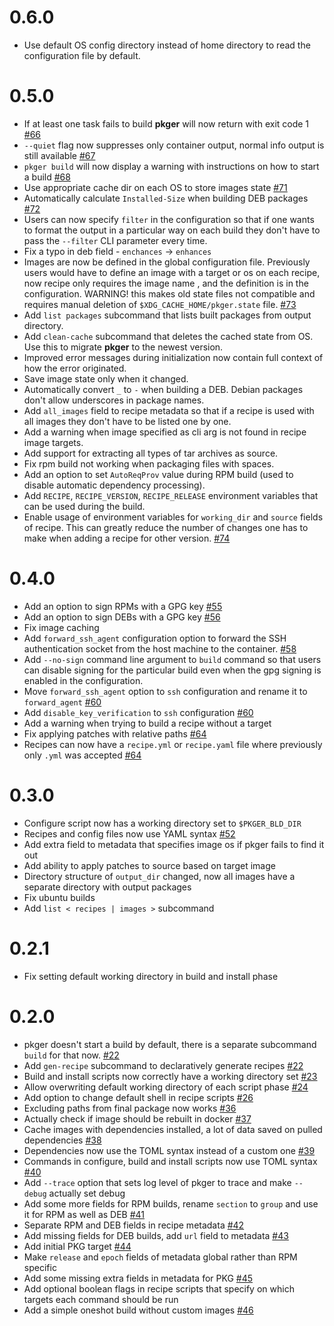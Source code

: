 # 0.6.0
- Use default OS config directory instead of home directory to read the configuration file by default.

# 0.5.0
- If at least one task fails to build **pkger** will now return with exit code 1 [#66](https://github.com/vv9k/pkger/pull/66)
- `--quiet` flag now suppresses only container output, normal info output is still available [#67](https://github.com/vv9k/pkger/pull/67)
- `pkger build` will now display a warning with instructions on how to start a build [#68](https://github.com/vv9k/pkger/pull/68)
- Use appropriate cache dir on each OS to store images state [#71](https://github.com/vv9k/pkger/pull/71)
- Automatically calculate `Installed-Size` when building DEB packages [#72](https://github.com/vv9k/pkger/pull/72)
- Users can now specify `filter` in the configuration so that if one wants to format the output in a particular way on
  each build they don't have to pass the `--filter` CLI parameter every time.
- Fix a typo in deb field - `enchances` -> `enhances`  
- Images are now be defined in the global configuration file. Previously users would have to define an image with a
  target or os on each recipe, now recipe only requires the image name , and the definition is in the configuration.
  WARNING! this makes old state files not compatible and requires manual deletion of `$XDG_CACHE_HOME/pkger.state` file.
  [#73](https://github.com/vv9k/pkger/pull/73)
- Add `list packages` subcommand that lists built packages from output directory.
- Add `clean-cache` subcommand that deletes the cached state from OS. Use this to migrate **pkger** to the newest version.
- Improved error messages during initialization now contain full context of how the error originated.
- Save image state only when it changed.
- Automatically convert `_` to `-` when building a DEB. Debian packages don't allow underscores in package names.
- Add `all_images` field to recipe metadata so that if a recipe is used with all images they don't have to be listed
  one by one.
- Add a warning when image specified as cli arg is not found in recipe image targets.
- Add support for extracting all types of tar archives as source.
- Fix rpm build not working when packaging files with spaces.
- Add an option to set `AutoReqProv` value during RPM build (used to disable automatic dependency processing).
- Add `RECIPE`, `RECIPE_VERSION`, `RECIPE_RELEASE` environment variables that can be used during the build.
- Enable usage of environment variables for `working_dir` and `source` fields of recipe. This can greatly reduce
  the number of changes one has to make when adding a recipe for other version. [#74](https://github.com/vv9k/pkger/pull/74)

# 0.4.0
- Add an option to sign RPMs with a GPG key [#55](https://github.com/vv9k/pkger/pull/55)
- Add an option to sign DEBs with a GPG key [#56](https://github.com/vv9k/pkger/pull/56)
- Fix image caching
- Add `forward_ssh_agent` configuration option to forward the SSH authentication socket from the host machine to 
  the container. [#58](https://github.com/vv9k/pkger/pull/58)
- Add `--no-sign` command line argument to `build` command so that users can disable signing for the particular build
  even when the gpg signing is enabled in the configuration.
- Move `forward_ssh_agent` option to `ssh` configuration and rename it to `forward_agent` [#60](https://github.com/vv9k/pkger/pull/60)
- Add `disable_key_verification` to `ssh` configuration [#60](https://github.com/vv9k/pkger/pull/60)
- Add a warning when trying to build a recipe without a target
- Fix applying patches with relative paths [#64](https://github.com/vv9k/pkger/pull/64)
- Recipes can now have a `recipe.yml` or `recipe.yaml` file where previously only `.yml` was accepted
  [#64](https://github.com/vv9k/pkger/pull/64)

# 0.3.0
- Configure script now has a working directory set to `$PKGER_BLD_DIR`
- Recipes and config files now use YAML syntax [#52](https://github.com/vv9k/pkger/pull/52)
- Add extra field to metadata that specifies image os if pkger fails to find it out
- Add ability to apply patches to source based on target image
- Directory structure of `output_dir` changed, now all images have a separate directory with output packages
- Fix ubuntu builds
- Add `list < recipes | images >` subcommand

# 0.2.1
- Fix setting default working directory in build and install phase

# 0.2.0

- pkger doesn't start a build by default, there is a separate subcommand `build` for that now. [#22](https://github.com/vv9k/pkger/pull/22)
- Add `gen-recipe` subcommand to declaratively generate recipes [#22](https://github.com/vv9k/pkger/pull/22)
- Build and install scripts now correctly have a working directory set [#23](https://github.com/vv9k/pkger/pull/23)
- Allow overwriting default working directory of each script phase [#24](https://github.com/vv9k/pkger/pull/24)
- Add option to change default shell in recipe scripts [#26](https://github.com/vv9k/pkger/pull/26)
- Excluding paths from final package now works [#36](https://github.com/vv9k/pkger/pull/36)
- Actually check if image should be rebuilt in docker [#37](https://github.com/vv9k/pkger/pull/37)
- Cache images with dependencies installed, a lot of data saved on pulled dependencies [#38](https://github.com/vv9k/pkger/pull/38)
- Dependencies now use the TOML syntax instead of a custom one [#39](https://github.com/vv9k/pkger/pull/39)
- Commands in configure, build and install scripts now use TOML syntax [#40](https://github.com/vv9k/pkger/pull/40)
- Add `--trace` option that sets log level of pkger to trace and make `--debug` actually set debug
- Add some more fields for RPM builds, rename `section` to `group` and use it for RPM as well as DEB [#41](https://github.com/vv9k/pkger/pull/41)
- Separate RPM and DEB fields in recipe metadata [#42](https://github.com/vv9k/pkger/pull/42)
- Add missing fields for DEB builds, add `url` field to metadata [#43](https://github.com/vv9k/pkger/pull/43)
- Add initial PKG target [#44](https://github.com/vv9k/pkger/pull/44)
- Make `release` and `epoch` fields of metadata global rather than RPM specific
- Add some missing extra fields in metadata for PKG [#45](https://github.com/vv9k/pkger/pull/45)
- Add optional boolean flags in recipe scripts that specify on which targets each command should be run
- Add a simple oneshot build without custom images [#46](https://github.com/vv9k/pkger/pull/46)
